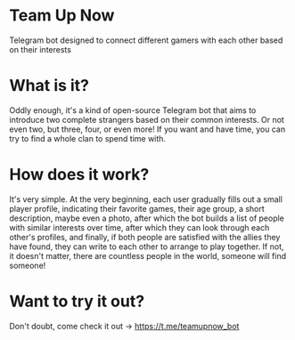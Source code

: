 # Team Up Now
Telegram bot designed to connect different gamers with each other based on their interests
# What is it? 
Oddly enough, it's a kind of open-source 
Telegram bot that aims to introduce two complete strangers based on their common interests. 
Or not even two, but three, four, or even more! 
If you want and have time, you can try to find a whole clan to spend time with. 
# How does it work?
It's very simple. At the very beginning, each user gradually fills out a small player profile, 
indicating their favorite games, their age group, a short description, maybe even a photo, 
after which the bot builds a list of people with similar interests over time, after which they can look through each other's profiles, 
and finally, if both people are satisfied with the allies they have found, 
they can write to each other to arrange to play together. If not, it doesn't matter, 
there are countless people in the world, someone will find someone!
# Want to try it out?
Don't doubt, come check it out -> https://t.me/teamupnow_bot
